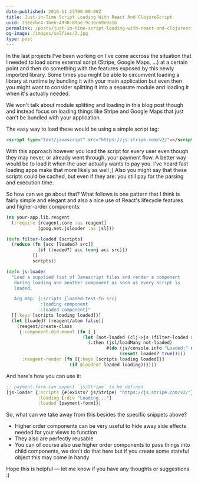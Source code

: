 ```yaml
---
date-published: 2016-11-25T00:00:00Z
title: Just-in-Time Script Loading With React And ClojureScript
uuid: 21eecbc4-1be6-4930-89ae-9c36c69e0a16
permalink: /posts/just-in-time-script-loading-with-react-and-clojuresript.html
og-image: /images/selfies/3.jpg
type: post
---
```


In the last projects I've been working on I've come accross the situation that I needed to load some external script (Stripe, Google Maps, ...) at a certain point and then do something with the features exposed by this newly imported library. Some times you might be able to circumvent loading a library at runtime by bundling it with your main application but even then you might want to consider splitting it into a separate module and loading it when it's actually needed.

We won't talk about module splitting and loading in this blog post though and instead focus on loading things like Stripe and Google Maps that just can't be bundled with your application.

The easy way to load these would be using a simple script tag:

```html
<script type="text/javascript" src="https://js.stripe.com/v2/"></script>
```

With this approach however you load the script for every user even though they may never, or already went through, your payment flow. A better way would be to load it when the user actually wants to pay you. I've heard fast loading apps make that more likely as well ;) Also you might say that these scripts could be cached, but even if they are: you still pay for the parsing and execution time.

So how can we go about that? What follows is one pattern that I think is fairly simple and elegant and also a nice use of React's lifecycle features and higher-order components:

```clojure
(ns your-app.lib.reagent
  (:require [reagent.core :as reagent]
            [goog.net.jsloader :as jsl]))

(defn filter-loaded [scripts]
  (reduce (fn [acc [loaded? src]]
            (if (loaded?) acc (conj acc src)))
          []
          scripts))

(defn js-loader
  "Load a supplied list of Javascript files and render a component
   during loading and another component as soon as every script is
   loaded.

   Arg map: {:scripts {loaded-test-fn src}
             :loading component
             :loaded component}"
  [{:keys [scripts loading loaded]}]
  (let [loaded? (reagent/atom false)]
    (reagent/create-class
     {:component-did-mount (fn [_]
                             (let [not-loaded (clj->js (filter-loaded scripts))]
                               (.then (jsl/loadMany not-loaded)
                                      #(do (js/console.info "Loaded:" not-loaded)
                                           (reset! loaded? true)))))
      :reagent-render (fn [{:keys [scripts loading loaded]}]
                        (if @loaded? loaded loading))})))
```

And here's how you can use it:

```clojure
;; payment-form can expect `js/Stripe` to be defined
[js-loader {:scripts {#(exists? js/Stripe) "https://js.stripe.com/v2/"}
            :loading [:div "Loading..."]
            :loaded [payment-form]}]
```

So, what can we take away from this besides the specific snippets above?

- Higher order components can be very useful to hide away side effects needed for your views to function
- They also are perfectly reusable
- You can of course also use higher order components to pass things into child components, we don't do that here but if you create some stateful object this may come in handy

Hope this is helpful — let me know if you have any thoughts or suggestions :)